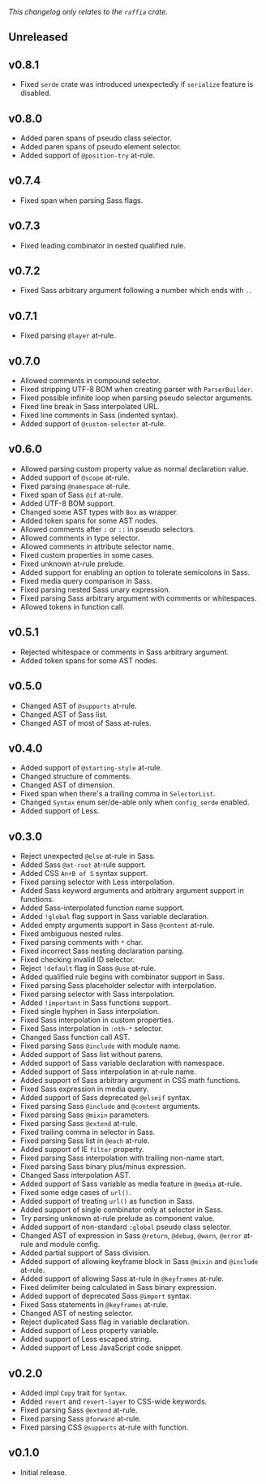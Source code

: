 _This changelog only relates to the `raffia` crate._

## Unreleased

## v0.8.1

- Fixed `serde` crate was introduced unexpectedly if `serialize` feature is disabled.

## v0.8.0

- Added paren spans of pseudo class selector.
- Added paren spans of pseudo element selector.
- Added support of `@position-try` at-rule.

## v0.7.4

- Fixed span when parsing Sass flags.

## v0.7.3

- Fixed leading combinator in nested qualified rule.

## v0.7.2

- Fixed Sass arbitrary argument following a number which ends with `.`.

## v0.7.1

- Fixed parsing `@layer` at-rule.

## v0.7.0

- Allowed comments in compound selector.
- Fixed stripping UTF-8 BOM when creating parser with `ParserBuilder`.
- Fixed possible infinite loop when parsing pseudo selector arguments.
- Fixed line break in Sass interpolated URL.
- Fixed line comments in Sass (indented syntax).
- Added support of `@custom-selector` at-rule.

## v0.6.0

- Allowed parsing custom property value as normal declaration value.
- Added support of `@scope` at-rule.
- Fixed parsing `@namespace` at-rule.
- Fixed span of Sass `@if` at-rule.
- Added UTF-8 BOM support.
- Changed some AST types with `Box` as wrapper.
- Added token spans for some AST nodes.
- Allowed comments after `:` or `::` in pseudo selectors.
- Allowed comments in type selector.
- Allowed comments in attribute selector name.
- Fixed custom properties in some cases.
- Fixed unknown at-rule prelude.
- Added support for enabling an option to tolerate semicolons in Sass.
- Fixed media query comparison in Sass.
- Fixed parsing nested Sass unary expression.
- Fixed parsing Sass arbitrary argument with comments or whitespaces.
- Allowed tokens in function call.

## v0.5.1

- Rejected whitespace or comments in Sass arbitrary argument.
- Added token spans for some AST nodes.

## v0.5.0

- Changed AST of `@supports` at-rule.
- Changed AST of Sass list.
- Changed AST of most of Sass at-rules.

## v0.4.0

- Added support of `@starting-style` at-rule.
- Changed structure of comments.
- Changed AST of dimension.
- Fixed span when there's a trailing comma in `SelectorList`.
- Changed `Syntax` enum ser/de-able only when `config_serde` enabled.
- Added support of Less.

## v0.3.0

- Reject unexpected `@else` at-rule in Sass.
- Added Sass `@at-root` at-rule support.
- Added CSS `An+B of S` syntax support.
- Fixed parsing selector with Less interpolation.
- Added Sass keyword arguments and arbitrary argument support in functions.
- Added Sass-interpolated function name support.
- Added `!global` flag support in Sass variable declaration.
- Added empty arguments support in Sass `@content` at-rule.
- Fixed ambiguous nested rules.
- Fixed parsing comments with `*` char.
- Fixed incorrect Sass nesting declaration parsing.
- Fixed checking invalid ID selector.
- Reject `!default` flag in Sass `@use` at-rule.
- Added qualified rule begins with combinator support in Sass.
- Fixed parsing Sass placeholder selector with interpolation.
- Fixed parsing selector with Sass interpolation.
- Added `!important` in Sass functions support.
- Fixed single hyphen in Sass interpolation.
- Fixed Sass interpolation in custom properties.
- Fixed Sass interpolation in `:nth-*` selector.
- Changed Sass function call AST.
- Fixed parsing Sass `@include` with module name.
- Added support of Sass list without parens.
- Added support of Sass variable declaration with namespace.
- Added support of Sass interpolation in at-rule name.
- Added support of Sass arbitrary argument in CSS math functions.
- Fixed Sass expression in media query.
- Added support of Sass deprecated `@elseif` syntax.
- Fixed parsing Sass `@include` and `@content` arguments.
- Fixed parsing Sass `@mixin` parameters.
- Fixed parsing Sass `@extend` at-rule.
- Fixed trailing comma in selector in Sass.
- Fixed parsing Sass list in `@each` at-rule.
- Added support of IE `filter` property.
- Fixed parsing Sass interpolation with trailing non-name start.
- Fixed parsing Sass binary plus/minus expression.
- Changed Sass interpolation AST.
- Added support of Sass variable as media feature in `@media` at-rule.
- Fixed some edge cases of `url()`.
- Added support of treating `url()` as function in Sass.
- Added support of single combinator only at selector in Sass.
- Try parsing unknown at-rule prelude as component value.
- Added support of non-standard `:global` pseudo class selector.
- Changed AST of expression in Sass `@return`, `@debug`, `@warn`, `@error` at-rule and module config.
- Added partial support of Sass division.
- Added support of allowing keyframe block in Sass `@mixin` and `@include` at-rule.
- Added support of allowing Sass at-rule in `@keyframes` at-rule.
- Fixed delimiter being calculated in Sass binary expression.
- Added support of deprecated Sass `@import` syntax.
- Fixed Sass statements in `@keyframes` at-rule.
- Changed AST of nesting selector.
- Reject duplicated Sass flag in variable declaration.
- Added support of Less property variable.
- Added support of Less escaped string.
- Added support of Less JavaScript code snippet.

## v0.2.0

- Added impl `Copy` trait for `Syntax`.
- Added `revert` and `revert-layer` to CSS-wide keywords.
- Fixed parsing Sass `@extend` at-rule.
- Fixed parsing Sass `@forward` at-rule.
- Fixed parsing CSS `@supports` at-rule with function.

## v0.1.0

- Initial release.
